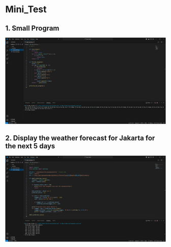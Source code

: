# Mini_Test

## 1. Small Program
![Small Program](Test_1.png)

## 2. Display the weather forecast for Jakarta for the next 5 days
![Display the weather forecast for Jakarta for the next 5 days](Test_2.png)
